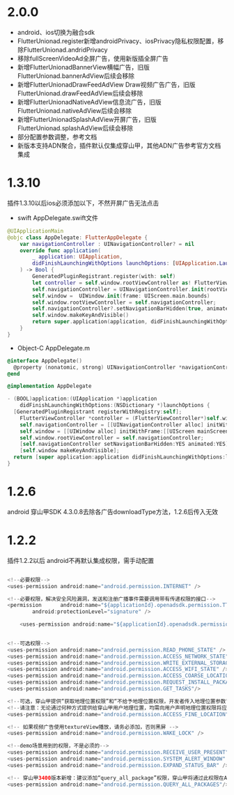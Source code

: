 # 2.0.0
* android、ios切换为融合sdk
* FlutterUnionad.register新增androidPrivacy、iosPrivacy隐私权限配置，移除FlutterUnionad.andridPrivacy
* 移除fullScreenVideoAd全屏广告，使用新版插全屏广告
* 新增FlutterUnionadBannerView横幅广告，旧版FlutterUnionad.bannerAdView后续会移除
* 新增FlutterUnionadDrawFeedAdView Draw视频广告广告，旧版FlutterUnionad.drawFeedAdView后续会移除
* 新增FlutterUnionadNativeAdView信息流广告，旧版FlutterUnionad.nativeAdView后续会移除
* 新增FlutterUnionadSplashAdView开屏广告，旧版FlutterUnionad.splashAdView后续会移除
* 部分配置参数调整，参考文档
* 新版本支持ADN聚合，插件默认仅集成穿山甲，其他ADN广告参考官方文档集成

# 1.3.10
 插件1.3.10以后ios必须添加以下，不然开屏广告无法点击
- swift
  AppDelegate.swift文件
```swift
@UIApplicationMain
@objc class AppDelegate: FlutterAppDelegate {
    var navigationController : UINavigationController? = nil
    override func application(
        _ application: UIApplication,
        didFinishLaunchingWithOptions launchOptions: [UIApplication.LaunchOptionsKey: Any]?
    ) -> Bool {
        GeneratedPluginRegistrant.register(with: self)
        let controller = self.window.rootViewController as! FlutterViewController
        self.navigationController = UINavigationController.init(rootViewController: controller)
        self.window =  UIWindow.init(frame: UIScreen.main.bounds)
        self.window.rootViewController = self.navigationController;
        self.navigationController?.setNavigationBarHidden(true, animated: true)
        self.window.makeKeyAndVisible()
        return super.application(application, didFinishLaunchingWithOptions: launchOptions)
    }
}
```
- Object-C
  AppDelegate.m
```objectivec
@interface AppDelegate()
  @property (nonatomic, strong) UINavigationController *navigationController;
@end

@implementation AppDelegate

- (BOOL)application:(UIApplication *)application
    didFinishLaunchingWithOptions:(NSDictionary *)launchOptions {
  [GeneratedPluginRegistrant registerWithRegistry:self];
    FlutterViewController *controller = (FlutterViewController*)self.window.rootViewController;
    self.navigationController = [[UINavigationController alloc] initWithRootViewController:controller];
    self.window = [[UIWindow alloc] initWithFrame:[[UIScreen mainScreen] bounds]];
    self.window.rootViewController = self.navigationController;
    [self.navigationController setNavigationBarHidden:YES animated:YES];
    [self.window makeKeyAndVisible];
  return [super application:application didFinishLaunchingWithOptions:launchOptions];
}
```

# 1.2.6
android 穿山甲SDK 4.3.0.8去除各广告downloadType方法，1.2.6后传入无效


# 1.2.2
插件1.2.2以后 android不再默认集成权限，需手动配置
```java

<!--必要权限-->
<uses-permission android:name="android.permission.INTERNET" />

<!--必要权限，解决安全风险漏洞，发送和注册广播事件需要调用带有传递权限的接口-->
<permission      android:name="${applicationId}.openadsdk.permission.TT_PANGOLIN"
        android:protectionLevel="signature" />

    <uses-permission android:name="${applicationId}.openadsdk.permission.TT_PANGOLIN" /> 
   

<!--可选权限-->
<uses-permission android:name="android.permission.READ_PHONE_STATE" />
<uses-permission android:name="android.permission.ACCESS_NETWORK_STATE" />
<uses-permission android:name="android.permission.WRITE_EXTERNAL_STORAGE" />
<uses-permission android:name="android.permission.ACCESS_WIFI_STATE" />
<uses-permission android:name="android.permission.ACCESS_COARSE_LOCATION" />
<uses-permission android:name="android.permission.REQUEST_INSTALL_PACKAGES"/>
<uses-permission android:name="android.permission.GET_TASKS"/>

<!--可选，穿山甲提供“获取地理位置权限”和“不给予地理位置权限，开发者传入地理位置参数”两种方式上报用户位置，两种方式均可不选，添加位置权限或参数将帮助投放定位广告-->
<!--请注意：无论通过何种方式提供给穿山甲用户地理位置，均需向用户声明地理位置权限将应用于穿山甲广告投放，穿山甲不强制获取地理位置信息-->
<uses-permission android:name="android.permission.ACCESS_FINE_LOCATION" />

<!-- 如果视频广告使用textureView播放，请务必添加，否则黑屏 -->
<uses-permission android:name="android.permission.WAKE_LOCK" />

<!--demo场景用到的权限，不是必须的-->
<uses-permission android:name="android.permission.RECEIVE_USER_PRESENT" />
<uses-permission android:name="android.permission.SYSTEM_ALERT_WINDOW" />
<uses-permission android:name="android.permission.EXPAND_STATUS_BAR" />

<!-- 穿山甲3400版本新增：建议添加“query_all_package”权限，穿山甲将通过此权限在Android R系统上判定广告对应的应用是否在用户的app上安装，避免投放错误的广告，以此提高用户的广告体验。若添加此权限，需要在您的用户隐私文档中声明！ -->
<uses-permission android:name="android.permission.QUERY_ALL_PACKAGES"/>

```
